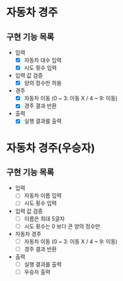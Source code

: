 # 자동차 경주 
## 구현 기능 목록
* 입력  
  * [X] 자동차 대수 입력  
  * [X] 시도 횟수 입력
* 입력 값 검증
  * [X] 양의 정수만 허용
* 경주
  * [X] 자동차 이동 (0 ~ 3: 이동 X / 4 ~ 9: 이동)
  * [X] 경주 결과 반환
* 출력
  * [X] 실행 결과를 출력

# 자동차 경주(우승자)
## 구현 기능 목록
* 입력  
  * [ ] 자동차 이름 입력   
  * [ ] 시도 횟수 입력  
* 입력 값 검증
  * [ ] 이름은 최대 5글자
  * [ ] 시도 횟수는 0 보다 큰 양의 정수만
* 자동차 경주
  * [ ] 자동차 이동 (0 ~ 3: 이동 X / 4 ~ 9: 이동)
  * [ ] 경주 결과 반환
* 출력
  * [ ] 실행 결과를 출력
  * [ ] 우승자 출력